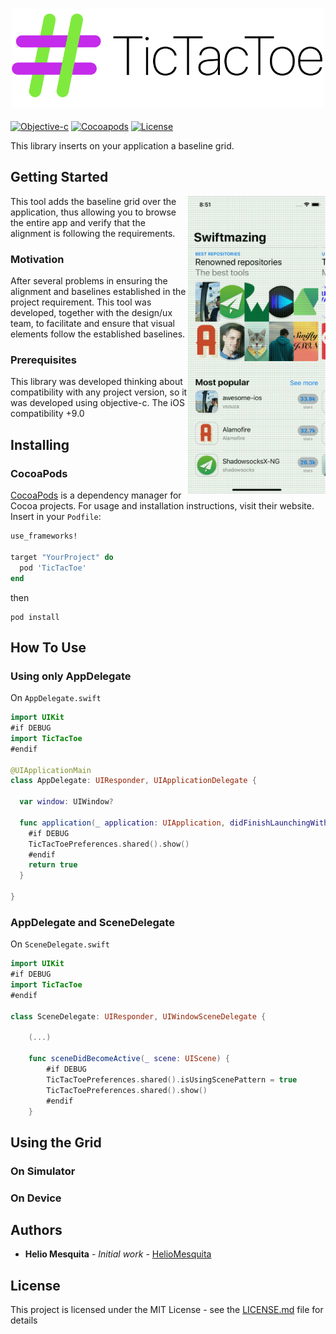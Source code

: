 <h3 align="center">
  <a href="https://github.com/HelioMesquita/TicTacToe/blob/master/.assets/logo.png">
  <img src="https://github.com/HelioMesquita/TicTacToe/blob/master/.assets/logo.png?raw=true" alt="TicTacToe Logo" width="500">
  </a>
</h3>

[![Objective-c](https://img.shields.io/badge/Objective--c-language-blue)](https://developer.apple.com/library/archive/documentation/Cocoa/Conceptual/ProgrammingWithObjectiveC/Introduction/Introduction.html)
[![Cocoapods](https://img.shields.io/badge/Cocoapods-compatible-orange)](https://cocoapods.org)
[![License](https://img.shields.io/badge/license-MIT-brightgreen.svg?style=flat)](https://github.com/HelioMesquita/TicTacToe/blob/master/LICENSE)

This library inserts on your application a baseline grid.

## Getting Started

<img src="https://github.com/HelioMesquita/TicTacToe/blob/master/.assets/exampleApp.png" align="right"
     title="Example" width="220  " height="476">

This tool adds the baseline grid over the application, thus allowing you to browse the entire app and verify that the alignment is following the requirements.

### Motivation 

After several problems in ensuring the alignment and baselines established in the project requirement. This tool was developed, together with the design/ux team, to facilitate and ensure that visual elements follow the established baselines.

### Prerequisites

This library was developed thinking about compatibility with any project version, so it was developed using objective-c. The iOS compatibility +9.0

## Installing

### CocoaPods

[CocoaPods](https://cocoapods.org) is a dependency manager for Cocoa projects. For usage and installation instructions, visit their website. Insert in your `Podfile`:

```ruby
use_frameworks!

target "YourProject" do
  pod 'TicTacToe'
end
```

then

```
pod install
```

## How To Use

### Using only AppDelegate

On `AppDelegate.swift` 

```swift
import UIKit
#if DEBUG
import TicTacToe
#endif

@UIApplicationMain
class AppDelegate: UIResponder, UIApplicationDelegate {

  var window: UIWindow?

  func application(_ application: UIApplication, didFinishLaunchingWithOptions launchOptions: [UIApplication.LaunchOptionsKey: Any]?) -> Bool {
    #if DEBUG
    TicTacToePreferences.shared().show()
    #endif
    return true
  }

}
```

### AppDelegate and SceneDelegate

On `SceneDelegate.swift`

```swift
import UIKit
#if DEBUG
import TicTacToe
#endif

class SceneDelegate: UIResponder, UIWindowSceneDelegate {

    (...)

    func sceneDidBecomeActive(_ scene: UIScene) {
        #if DEBUG
        TicTacToePreferences.shared().isUsingScenePattern = true
        TicTacToePreferences.shared().show()
        #endif
    }

```

## Using the Grid

### On Simulator


### On Device

## Authors

* **Helio Mesquita** - *Initial work* - [HelioMesquita](https://github.com/HelioMesquita)

## License

This project is licensed under the MIT License - see the [LICENSE.md](LICENSE.md) file for details